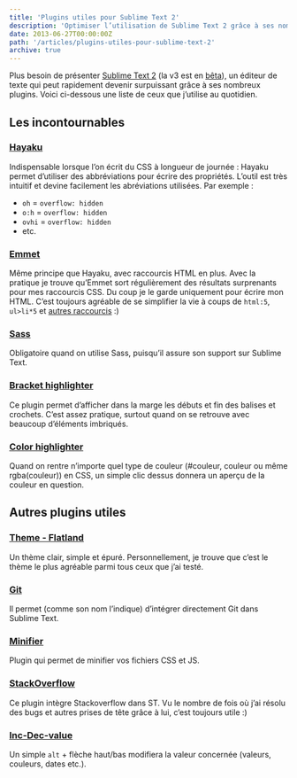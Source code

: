 ```yaml
---
title: 'Plugins utiles pour Sublime Text 2'
description: 'Optimiser l’utilisation de Sublime Text 2 grâce à ses nombreux plugins.'
date: 2013-06-27T00:00:00Z
path: '/articles/plugins-utiles-pour-sublime-text-2'
archive: true
---
```


Plus besoin de présenter [Sublime Text 2](http://www.sublimetext.com/2) (la v3 est en [bêta](http://www.sublimetext.com/3)), un éditeur de texte qui peut rapidement devenir surpuissant grâce à ses nombreux plugins. Voici ci-dessous une liste de ceux que j’utilise au quotidien.

## Les incontournables

### [Hayaku](http://hayakubundle.com/)

Indispensable lorsque l’on écrit du CSS à longueur de journée : Hayaku permet d’utiliser des abbréviations pour écrire des propriétés. L’outil est très intuitif et devine facilement les abréviations utilisées. Par exemple :

- `oh` = `overflow: hidden`
- `o:h` = `overflow: hidden`
- `ovhi` = `overflow: hidden`
- etc.

### [Emmet](https://github.com/sergeche/emmet-sublime)

Même principe que Hayaku, avec raccourcis HTML en plus. Avec la pratique je trouve qu’Emmet sort régulièrement des résultats surprenants pour mes raccourcis CSS. Du coup je le garde uniquement pour écrire mon HTML. C’est toujours agréable de se simplifier la vie à coups de `html:5`, `ul>li*5` et [autres raccourcis](http://coding.smashingmagazine.com/2013/03/26/goodbye-zen-coding-hello-emmet/) :)

### [Sass](https://github.com/n00ge/sublime-text-haml-sass)

Obligatoire quand on utilise Sass, puisqu’il assure son support sur Sublime Text.

### [Bracket highlighter](https://github.com/facelessuser/BracketHighlighter)

Ce plugin permet d’afficher dans la marge les débuts et fin des balises et crochets. C’est assez pratique, surtout quand on se retrouve avec beaucoup d’éléments imbriqués.

### [Color highlighter](https://github.com/Monnoroch/ColorHighlighter)

Quand on rentre n’importe quel type de couleur (#couleur, couleur ou même rgba(couleur)) en CSS, un simple clic dessus donnera un aperçu de la couleur en question.

## Autres plugins utiles

### [Theme - Flatland](https://github.com/thinkpixellab/flatland)

Un thème clair, simple et épuré. Personnellement, je trouve que c’est le thème le plus agréable parmi tous ceux que j’ai testé.

### [Git](https://github.com/kemayo/sublime-text-2-git)

Il permet (comme son nom l’indique) d’intégrer directement Git dans Sublime Text.

### [Minifier](https://github.com/bistory/Sublime-Minifier)

Plugin qui permet de minifier vos fichiers CSS et JS.

### [StackOverflow](https://github.com/ericmartel/Sublime-Text-2-Stackoverflow-Plugin)

Ce plugin intègre Stackoverflow dans ST. Vu le nombre de fois où j’ai résolu des bugs et autres prises de tête grâce à lui, c’est toujours utile :)

### [Inc-Dec-value](https://github.com/rmaksim/Sublime-Text-2-Inc-Dec-Value)

Un simple `alt` + flèche haut/bas modifiera la valeur concernée (valeurs, couleurs, dates etc.).
